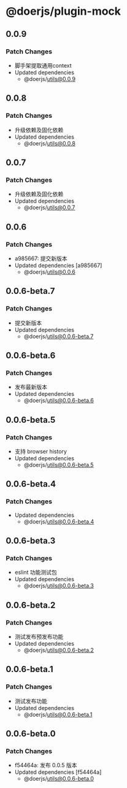 # @doerjs/plugin-mock

## 0.0.9

### Patch Changes

- 脚手架提取通用context
- Updated dependencies
  - @doerjs/utils@0.0.9

## 0.0.8

### Patch Changes

- 升级依赖及固化依赖
- Updated dependencies
  - @doerjs/utils@0.0.8

## 0.0.7

### Patch Changes

- 升级依赖及固化依赖
- Updated dependencies
  - @doerjs/utils@0.0.7

## 0.0.6

### Patch Changes

- a985667: 提交新版本
- Updated dependencies [a985667]
  - @doerjs/utils@0.0.6

## 0.0.6-beta.7

### Patch Changes

- 提交新版本
- Updated dependencies
  - @doerjs/utils@0.0.6-beta.7

## 0.0.6-beta.6

### Patch Changes

- 发布最新版本
- Updated dependencies
  - @doerjs/utils@0.0.6-beta.6

## 0.0.6-beta.5

### Patch Changes

- 支持 browser history
- Updated dependencies
  - @doerjs/utils@0.0.6-beta.5

## 0.0.6-beta.4

### Patch Changes

- Updated dependencies
  - @doerjs/utils@0.0.6-beta.4

## 0.0.6-beta.3

### Patch Changes

- eslint 功能测试包
- Updated dependencies
  - @doerjs/utils@0.0.6-beta.3

## 0.0.6-beta.2

### Patch Changes

- 测试发布预发布功能
- Updated dependencies
  - @doerjs/utils@0.0.6-beta.2

## 0.0.6-beta.1

### Patch Changes

- 测试发布功能
- Updated dependencies
  - @doerjs/utils@0.0.6-beta.1

## 0.0.6-beta.0

### Patch Changes

- f54464a: 发布 0.0.5 版本
- Updated dependencies [f54464a]
  - @doerjs/utils@0.0.6-beta.0
